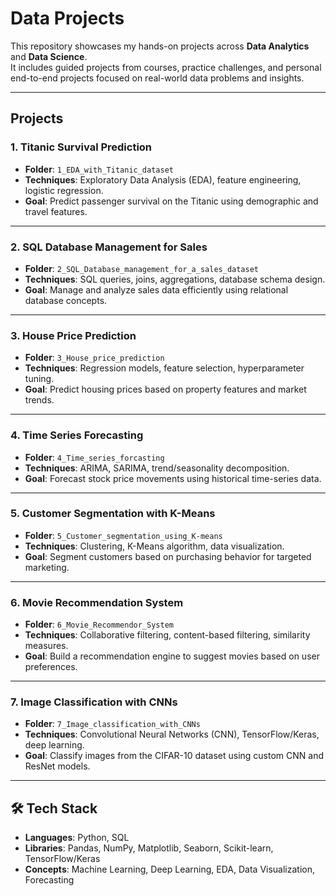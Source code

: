 # Data Projects

This repository showcases my hands-on projects across **Data Analytics** and **Data Science**.  
It includes guided projects from courses, practice challenges, and personal end-to-end projects focused on real-world data problems and insights.

---

## Projects

### 1. Titanic Survival Prediction
- **Folder**: `1_EDA_with_Titanic_dataset`
- **Techniques**: Exploratory Data Analysis (EDA), feature engineering, logistic regression.
- **Goal**: Predict passenger survival on the Titanic using demographic and travel features.

---

### 2. SQL Database Management for Sales
- **Folder**: `2_SQL_Database_management_for_a_sales_dataset`
- **Techniques**: SQL queries, joins, aggregations, database schema design.
- **Goal**: Manage and analyze sales data efficiently using relational database concepts.

---

### 3. House Price Prediction
- **Folder**: `3_House_price_prediction`
- **Techniques**: Regression models, feature selection, hyperparameter tuning.
- **Goal**: Predict housing prices based on property features and market trends.

---

### 4. Time Series Forecasting
- **Folder**: `4_Time_series_forcasting`
- **Techniques**: ARIMA, SARIMA, trend/seasonality decomposition.
- **Goal**: Forecast stock price movements using historical time-series data.

---

### 5. Customer Segmentation with K-Means
- **Folder**: `5_Customer_segmentation_using_K-means`
- **Techniques**: Clustering, K-Means algorithm, data visualization.
- **Goal**: Segment customers based on purchasing behavior for targeted marketing.

---

### 6. Movie Recommendation System
- **Folder**: `6_Movie_Recommendor_System`
- **Techniques**: Collaborative filtering, content-based filtering, similarity measures.
- **Goal**: Build a recommendation engine to suggest movies based on user preferences.

---

### 7. Image Classification with CNNs
- **Folder**: `7_Image_classification_with_CNNs`
- **Techniques**: Convolutional Neural Networks (CNN), TensorFlow/Keras, deep learning.
- **Goal**: Classify images from the CIFAR-10 dataset using custom CNN and ResNet models.

---

## 🛠️ Tech Stack
- **Languages**: Python, SQL  
- **Libraries**: Pandas, NumPy, Matplotlib, Seaborn, Scikit-learn, TensorFlow/Keras  
- **Concepts**: Machine Learning, Deep Learning, EDA, Data Visualization, Forecasting